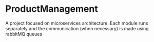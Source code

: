 # ProductManagement
 A project focused on microservices architecture. Each module runs separately and the communication (when necessary) is made using rabbitMQ queues
